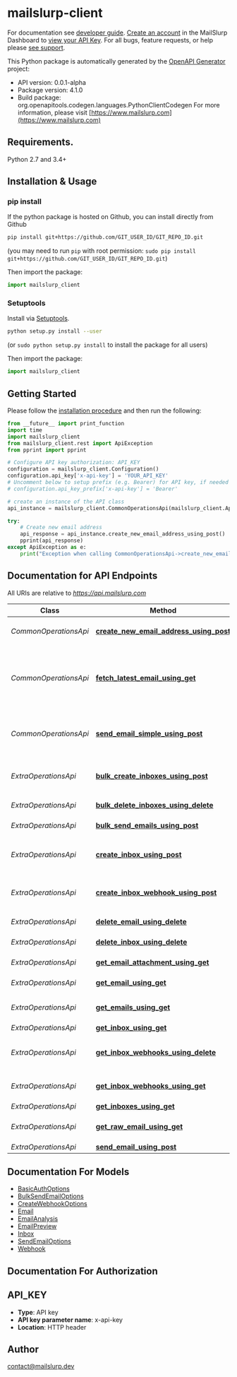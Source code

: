# mailslurp-client
For documentation see [developer guide](https://www.mailslurp.com/developers). [Create an account](https://app.mailslurp.com) in the MailSlurp Dashboard to [view your API Key](https://app). For all bugs, feature requests, or help please [see support](https://www.mailslurp.com/support/).

This Python package is automatically generated by the [OpenAPI Generator](https://openapi-generator.tech) project:

- API version: 0.0.1-alpha
- Package version: 4.1.0
- Build package: org.openapitools.codegen.languages.PythonClientCodegen
For more information, please visit [https://www.mailslurp.com](https://www.mailslurp.com)

## Requirements.

Python 2.7 and 3.4+

## Installation & Usage
### pip install

If the python package is hosted on Github, you can install directly from Github

```sh
pip install git+https://github.com/GIT_USER_ID/GIT_REPO_ID.git
```
(you may need to run `pip` with root permission: `sudo pip install git+https://github.com/GIT_USER_ID/GIT_REPO_ID.git`)

Then import the package:
```python
import mailslurp_client 
```

### Setuptools

Install via [Setuptools](http://pypi.python.org/pypi/setuptools).

```sh
python setup.py install --user
```
(or `sudo python setup.py install` to install the package for all users)

Then import the package:
```python
import mailslurp_client
```

## Getting Started

Please follow the [installation procedure](#installation--usage) and then run the following:

```python
from __future__ import print_function
import time
import mailslurp_client
from mailslurp_client.rest import ApiException
from pprint import pprint

# Configure API key authorization: API_KEY
configuration = mailslurp_client.Configuration()
configuration.api_key['x-api-key'] = 'YOUR_API_KEY'
# Uncomment below to setup prefix (e.g. Bearer) for API key, if needed
# configuration.api_key_prefix['x-api-key'] = 'Bearer'

# create an instance of the API class
api_instance = mailslurp_client.CommonOperationsApi(mailslurp_client.ApiClient(configuration))

try:
    # Create new email address
    api_response = api_instance.create_new_email_address_using_post()
    pprint(api_response)
except ApiException as e:
    print("Exception when calling CommonOperationsApi->create_new_email_address_using_post: %s\n" % e)

```

## Documentation for API Endpoints

All URIs are relative to *https://api.mailslurp.com*

Class | Method | HTTP request | Description
------------ | ------------- | ------------- | -------------
*CommonOperationsApi* | [**create_new_email_address_using_post**](docs/CommonOperationsApi.md#create_new_email_address_using_post) | **POST** /newEmailAddress | Create new email address
*CommonOperationsApi* | [**fetch_latest_email_using_get**](docs/CommonOperationsApi.md#fetch_latest_email_using_get) | **GET** /fetchLatestEmail | Fetch inbox&#39;s latest email or if empty wait for email to arrive
*CommonOperationsApi* | [**send_email_simple_using_post**](docs/CommonOperationsApi.md#send_email_simple_using_post) | **POST** /sendEmail | Send an email from a random email address
*ExtraOperationsApi* | [**bulk_create_inboxes_using_post**](docs/ExtraOperationsApi.md#bulk_create_inboxes_using_post) | **POST** /bulk/inboxes | Bulk create Inboxes (email addresses)
*ExtraOperationsApi* | [**bulk_delete_inboxes_using_delete**](docs/ExtraOperationsApi.md#bulk_delete_inboxes_using_delete) | **DELETE** /bulk/inboxes | Bulk Delete Inboxes
*ExtraOperationsApi* | [**bulk_send_emails_using_post**](docs/ExtraOperationsApi.md#bulk_send_emails_using_post) | **POST** /bulk/send | Bulk Send Emails
*ExtraOperationsApi* | [**create_inbox_using_post**](docs/ExtraOperationsApi.md#create_inbox_using_post) | **POST** /inboxes | Create an Inbox (email address)
*ExtraOperationsApi* | [**create_inbox_webhook_using_post**](docs/ExtraOperationsApi.md#create_inbox_webhook_using_post) | **POST** /inboxes/{inboxId}/webhooks | Attach a webhook URL to an inbox
*ExtraOperationsApi* | [**delete_email_using_delete**](docs/ExtraOperationsApi.md#delete_email_using_delete) | **DELETE** /emails/{emailId} | Delete Email
*ExtraOperationsApi* | [**delete_inbox_using_delete**](docs/ExtraOperationsApi.md#delete_inbox_using_delete) | **DELETE** /inboxes/{inboxId} | Delete Inbox
*ExtraOperationsApi* | [**get_email_attachment_using_get**](docs/ExtraOperationsApi.md#get_email_attachment_using_get) | **GET** /emails/{emailId}/attachments/{attachmentId} | Get email attachment
*ExtraOperationsApi* | [**get_email_using_get**](docs/ExtraOperationsApi.md#get_email_using_get) | **GET** /emails/{emailId} | Get Email Content
*ExtraOperationsApi* | [**get_emails_using_get**](docs/ExtraOperationsApi.md#get_emails_using_get) | **GET** /inboxes/{inboxId}/emails | List an Inbox&#39;s Emails
*ExtraOperationsApi* | [**get_inbox_using_get**](docs/ExtraOperationsApi.md#get_inbox_using_get) | **GET** /inboxes/{inboxId} | Get Inbox
*ExtraOperationsApi* | [**get_inbox_webhooks_using_delete**](docs/ExtraOperationsApi.md#get_inbox_webhooks_using_delete) | **DELETE** /inboxes/{inboxId}/webhooks/{webhookId} | Delete and disable a webhook for an inbox
*ExtraOperationsApi* | [**get_inbox_webhooks_using_get**](docs/ExtraOperationsApi.md#get_inbox_webhooks_using_get) | **GET** /inboxes/{inboxId}/webhooks | Get all webhooks for an inbox
*ExtraOperationsApi* | [**get_inboxes_using_get**](docs/ExtraOperationsApi.md#get_inboxes_using_get) | **GET** /inboxes | List Inboxes
*ExtraOperationsApi* | [**get_raw_email_using_get**](docs/ExtraOperationsApi.md#get_raw_email_using_get) | **GET** /emails/{emailId}/raw | Get Raw Email Content
*ExtraOperationsApi* | [**send_email_using_post**](docs/ExtraOperationsApi.md#send_email_using_post) | **POST** /inboxes/{inboxId} | Send Email


## Documentation For Models

 - [BasicAuthOptions](docs/BasicAuthOptions.md)
 - [BulkSendEmailOptions](docs/BulkSendEmailOptions.md)
 - [CreateWebhookOptions](docs/CreateWebhookOptions.md)
 - [Email](docs/Email.md)
 - [EmailAnalysis](docs/EmailAnalysis.md)
 - [EmailPreview](docs/EmailPreview.md)
 - [Inbox](docs/Inbox.md)
 - [SendEmailOptions](docs/SendEmailOptions.md)
 - [Webhook](docs/Webhook.md)


## Documentation For Authorization


## API_KEY

- **Type**: API key
- **API key parameter name**: x-api-key
- **Location**: HTTP header


## Author

contact@mailslurp.dev


